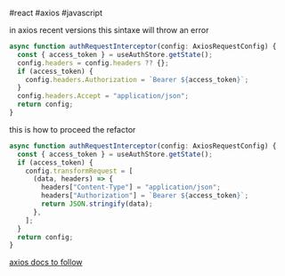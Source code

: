 #react #axios #javascript 

in axios recent versions this sintaxe will throw an error
```typescript
async function authRequestInterceptor(config: AxiosRequestConfig) {
  const { access_token } = useAuthStore.getState();
  config.headers = config.headers ?? {};
  if (access_token) {
    config.headers.Authorization = `Bearer ${access_token}`;
  }
  config.headers.Accept = "application/json";
  return config;
}
```

this is how to proceed the refactor
```typescript
async function authRequestInterceptor(config: AxiosRequestConfig) {
  const { access_token } = useAuthStore.getState();
  if (access_token) {
    config.transformRequest = [
      (data, headers) => {
        headers["Content-Type"] = "application/json";
        headers["Authorization"] = `Bearer ${access_token}`;
        return JSON.stringify(data);
      },
    ];
  }
  return config;
}

```

[axios docs to follow](https://github.com/axios/axios#request-config)


